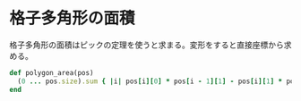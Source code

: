 # 格子多角形の面積
格子多角形の面積はピックの定理を使うと求まる。変形をすると直接座標から求める。

```Ruby
def polygon_area(pos)
  (0 ... pos.size).sum { |i| pos[i][0] * pos[i - 1][1] - pos[i][1] * pos[i - 1][0] }.abs / 2
end
```
